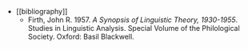 - [[bibliography]]
	- Firth, John R. 1957. *A Synopsis of Linguistic Theory, 1930-1955*. Studies in Linguistic Analysis. Special Volume of the Philological Society. Oxford: Basil Blackwell.